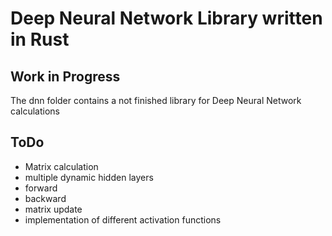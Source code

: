 # Deep Neural Network Library written in Rust
## Work in Progress
The dnn folder contains a not finished library for Deep Neural Network calculations

## ToDo
+ Matrix calculation
+ multiple dynamic hidden layers
+ forward
+ backward
+ matrix update
+ implementation of different activation functions